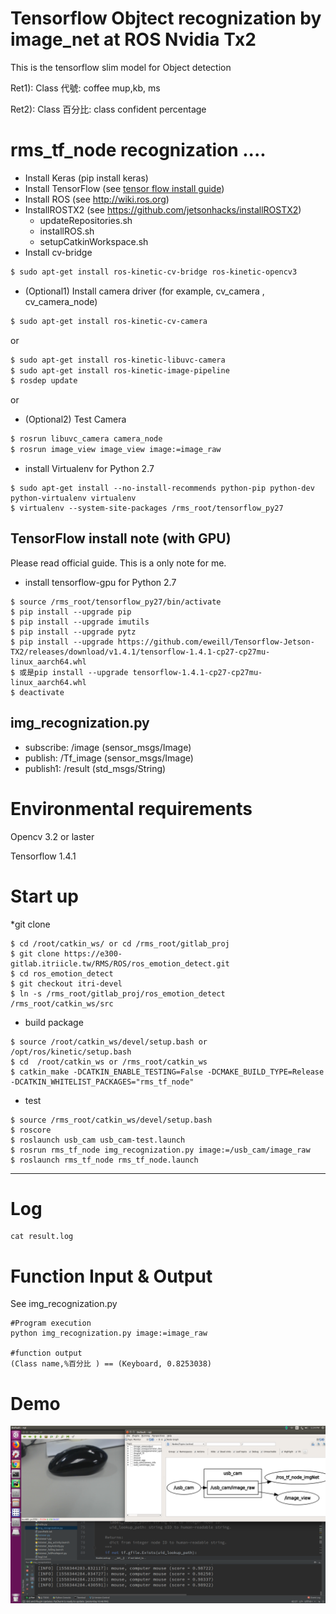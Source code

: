 
# Tensorflow Objtect recognization by image_net at ROS Nvidia Tx2
This is the tensorflow slim model for Object detection

Ret1):  Class 代號: coffee mup,kb, ms

Ret2):  Class 百分比: class confident percentage

rms_tf_node recognization ....
==============================
- Install Keras (pip install keras)
- Install TensorFlow (see [tensor flow install guide](https://www.tensorflow.org/install/install_linux))
- Install ROS (see http://wiki.ros.org)
- InstallROSTX2 (see https://github.com/jetsonhacks/installROSTX2)
    - updateRepositories.sh
    - installROS.sh
    - setupCatkinWorkspace.sh
- Install cv-bridge

```bash
$ sudo apt-get install ros-kinetic-cv-bridge ros-kinetic-opencv3
```

- (Optional1) Install camera driver (for example, cv_camera , cv_camera_node)

```bash
$ sudo apt-get install ros-kinetic-cv-camera
```
or
```bash
$ sudo apt-get install ros-kinetic-libuvc-camera
$ sudo apt-get install ros-kinetic-image-pipeline
$ rosdep update
```
or
- (Optional2) Test Camera
```bash
$ rosrun libuvc_camera camera_node
$ rosrun image_view image_view image:=image_raw
```

* install Virtualenv for Python 2.7

```shell
$ sudo apt-get install --no-install-recommends python-pip python-dev python-virtualenv virtualenv
$ virtualenv --system-site-packages /rms_root/tensorflow_py27
```

TensorFlow install note (with GPU)
-------------------------------------------
Please read official guide. This is a only note for me.

* install tensorflow-gpu for Python 2.7

```shell
$ source /rms_root/tensorflow_py27/bin/activate
$ pip install --upgrade pip
$ pip install --upgrade imutils
$ pip install --upgrade pytz
$ pip install --upgrade https://github.com/eweill/Tensorflow-Jetson-TX2/releases/download/v1.4.1/tensorflow-1.4.1-cp27-cp27mu-linux_aarch64.whl
$ 或是pip install --upgrade tensorflow-1.4.1-cp27-cp27mu-linux_aarch64.whl
$ deactivate
```

img_recognization.py
--------------------
* subscribe: /image  (sensor_msgs/Image)
* publish:   /Tf_image  (sensor_msgs/Image)
* publish1:  /result (std_msgs/String)



# Environmental requirements
Opencv 3.2 or laster

Tensorflow 1.4.1


# Start up 
*git clone
```
$ cd /root/catkin_ws/ or cd /rms_root/gitlab_proj
$ git clone https://e300-gitlab.itriicle.tw/RMS/ROS/ros_emotion_detect.git
$ cd ros_emotion_detect
$ git checkout itri-devel
$ ln -s /rms_root/gitlab_proj/ros_emotion_detect /rms_root/catkin_ws/src
```
* build package
```
$ source /root/catkin_ws/devel/setup.bash or /opt/ros/kinetic/setup.bash
$ cd  /root/catkin_ws or /rms_root/catkin_ws
$ catkin_make -DCATKIN_ENABLE_TESTING=False -DCMAKE_BUILD_TYPE=Release -DCATKIN_WHITELIST_PACKAGES="rms_tf_node"

```

* test

```
$ source /rms_root/catkin_ws/devel/setup.bash
$ roscore
$ roslaunch usb_cam usb_cam-test.launch
$ rosrun rms_tf_node img_recognization.py image:=/usb_cam/image_raw
$ roslaunch rms_tf_node rms_tf_node.launch
```
---




# Log
```
cat result.log
```

# Function Input & Output

See img_recognization.py



```
#Program execution
python img_recognization.py image:=image_raw

#function output
(Class name,%百分比 ) == (Keyboard, 0.8253038)
```



# Demo

![Total Ros Structure]( ./src/pic/1.png)
